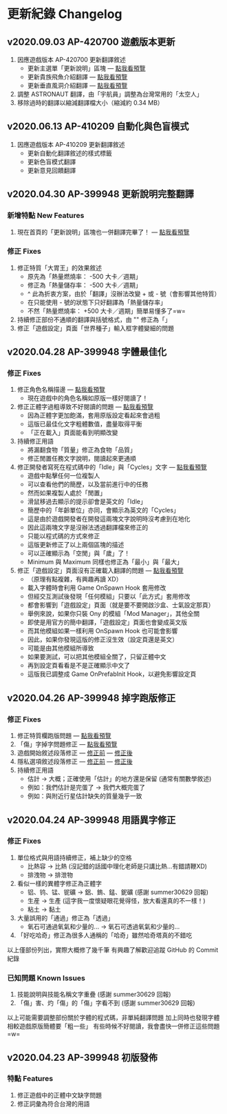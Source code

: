 # 更新紀錄 Changelog

## v2020.09.03 **AP-420700** 遊戲版本更新

1. 因應遊戲版本 AP-420700 更新翻譯敘述
    - 更新主選單「更新說明」區塊 — [點我看預覽](https://truth.bahamut.com.tw/s01/202009/e9c517344abb64862dbd3f95d02a7682.JPG)
    - 更新貴族飛魚介紹翻譯 — [點我看預覽](https://truth.bahamut.com.tw/s01/202009/b2058b99f640fc510881e4ef92cf2d64.JPG)
    - 更新垂直風洞介紹翻譯 — [點我看預覽](https://truth.bahamut.com.tw/s01/202009/94f7911af2bb6a2a1ba43aeb8096b0ff.JPG)
2. 調整 ASTRONAUT 翻譯，由「宇航員」調整為台灣常用的「太空人」
3. 移除過時的翻譯以縮減翻譯檔大小（縮減約 0.34 MB）

## v2020.06.13 **AP-410209** 自動化與色盲模式

1. 因應遊戲版本 AP-410209 更新翻譯敘述
    - 更新自動化翻譯敘述的樣式標籤
    - 更新色盲模式翻譯
    - 更新意見回饋翻譯

## v2020.04.30 **AP-399948** 更新說明完整翻譯

### 新增特點 New Features

1. 現在首頁的「更新說明」區塊也一併翻譯完畢了！ — [點我看預覽](https://truth.bahamut.com.tw/s01/202004/94dcb34f499054f43a5dc83c3ef64350.JPG)

### 修正 Fixes

1. 修正特質「大胃王」的效果敘述
    - 原先為「熱量燃燒率： -500 大卡／週期」
    - 修正為「熱量儲存率： -500 大卡／週期」
    - ^ 此為折衷方案，由於「翻譯」沒辦法改變 + 或 - 號（會影響其他特質）
    - 在只能使用 - 號的狀態下只好翻譯為「熱量儲存率」
    - 不然「熱量燃燒率： +500 大卡／週期」簡單易懂多了=w=
2. 持續修正部份不通順的翻譯與括號格式，由 "" 修正為「」
3. 修正「遊戲設定」頁面「世界種子」輸入框字體變細的問題

## v2020.04.28 **AP-399948** 字體最佳化

### 修正 Fixes

1. 修正角色名稱描邊 — [點我看預覽](https://truth.bahamut.com.tw/s01/202004/626bc2b2f672f2b45a9b46f2dafbfb04.JPG)
    - 現在遊戲中的角色名稱如原版一樣好閱讀了！
2. 修正正體字過粗導致不好閱讀的問題 — [點我看預覽](https://truth.bahamut.com.tw/s01/202004/e606d92a55b074a1afe83d9c1934b5df.JPG)
    - 因為正體字更加飽滿，套用原版設定看起來會過粗
    - 這版已最佳化文字粗體數值，盡量取得平衡
    - 「正在載入」頁面能看到明顯改變
3. 持續修正用語
    - 將漏翻食物「質量」修正為食物「品質」
    - 修正閒置任務文字說明，閱讀起來更通順
4. 修正開發者寫死在程式碼中的「Idle」與「Cycles」文字 — [點我看預覽](https://truth.bahamut.com.tw/s01/202004/70b8e579670cf13fa63e442dedd3fdbf.JPG)
    - 遊戲中點擊任何一位複製人
    - 可以查看他們的簡歷，以及當前進行中的任務
    - 然而如果複製人處於「閒置」
    - 滑鼠移過去顯示的提示卻會是英文的「Idle」
    - 簡歷中的「年齡單位」亦同，會顯示為英文的「Cycles」
    - 這是由於遊戲開發者在開發這兩塊文字說明時沒考慮到在地化
    - 因此這兩塊文字是沒辦法透過翻譯檔來修正的
    - 只能以程式碼的方式來修正
    - 這版更新修正了以上兩個區塊的描述
    - 可以正確顯示為「空閒」與「歲」了！
    - Minimum 與 Maximum 同樣也修正為「最小」與「最大」
5. 修正「遊戲設定」頁面沒有正確載入翻譯的問題 — [點我看預覽](https://truth.bahamut.com.tw/s01/202004/6a8c3e45619e804af327670f35e8702f.JPG)
    - （原理有點複雜，有興趣再讀 XD）
    - 載入字體時會利用 Game OnSpawn Hook 套用修改
    - 但經交互測試後發現「任何模組」只要以「此方式」套用修改
    - 都會影響到「遊戲設定」頁面（就是要不要開啟沙盒、士氣設定那頁）
    - 舉例來說，如果你只裝 Ony 的模組「Mod Manager」，其他全關
    - 即使是用官方的簡中翻譯，「遊戲設定」頁面也會變成英文版
    - 而其他模組如果一樣利用 OnSpawn Hook 也可能會影響
    - 因此，如果你發現這版的修正沒生效（設定頁還是英文）
    - 可能是由其他模組所導致
    - 如果要測試，可以把其他模組全關了，只留正體中文
    - 再到設定頁看看是不是正確顯示中文了
    - 這版我已調整成 Game OnPrefabInit Hook，以避免影響設定頁

## v2020.04.26 **AP-399948** 掉字跑版修正

### 修正 Fixes

1. 修正特質欄跑版問題 — [點我看預覽](https://truth.bahamut.com.tw/s01/202004/0b28aadc45040ca5289d74783a013608.JPG)
2. 「傷」字掉字問題修正 — [點我看預覽](https://truth.bahamut.com.tw/s01/202004/82eb5a9f2af771fa92549892803d1674.JPG)
3. 遊戲開始敘述段落修正 — [修正前](https://truth.bahamut.com.tw/s01/202004/47403172764a2ab55f1850a978642bbb.JPG) — [修正後](https://truth.bahamut.com.tw/s01/202004/64c64cdffce92727c2743f79c38f46ca.JPG)
4. 隱私選項敘述段落修正 — [修正前](https://truth.bahamut.com.tw/s01/202004/989d4fad4bb2fbe15ac091a1e817022f.JPG) — [修正後](https://truth.bahamut.com.tw/s01/202004/74e84caf13704c9f6b293602595f098e.JPG)
5. 持續修正用語
    - 估計 → 大概；正確使用「估計」的地方還是保留 (通常有關數學敘述)
    - 例如：我們估計是完蛋了 → 我們大概完蛋了
    - 例如：與附近行星估計缺失的質量幾乎一致

## v2020.04.24 **AP-399948** 用語異字修正

### 修正 Fixes

1. 單位格式與用語持續修正，補上缺少的空格
    - 比熱容 → 比熱 (沒記錯的話國中理化老師是只講比熱...有錯請鞭XD)
    - 排洩物 → 排泄物
2. 看似一樣的異體字修正為正體字
    - 铝、钨、锰、铌礦 → 鋁、鎢、錳、鈮礦 (感謝 summer30629 回報)
    - 生産 → 生產 (這字我一度懷疑眼花覺得怪，放大看還真的不一樣！)
    - 粘土 → 黏土
3. 大量誤用的「通過」修正為「透過」
    - 氧石可通過氧氣和少量的... → 氧石可透過氧氣和少量的...
4. 「好吃哈奇」修正為很多人通稱的「哈奇」雖然哈奇塔真的不錯吃

以上僅部份列出，實際大概修了幾千筆
有興趣了解歡迎追蹤 GitHub 的 Commit 紀錄

### 已知問題 Known Issues

1. 技能說明與技能名稱文字重疊 (感謝 summer30629 回報)
2. 「傷」害、灼「傷」的「傷」字看不到 (感謝 summer30629 回報)

以上可能需要調整部份關於字體的程式碼，非單純翻譯問題
加上同時也發現字體相較遊戲原版簡體要「粗一些」
有些時候不好閱讀，我會盡快一併修正這些問題=w=


## v2020.04.23 **AP-399948** 初版發佈

### 特點 Features

1. 修正遊戲中的正體中文缺字問題
2. 修正詞彙為符合台灣的用語
